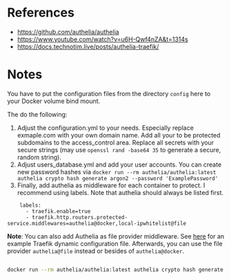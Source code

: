 # References

- https://github.com/authelia/authelia
- https://www.youtube.com/watch?v=u6H-Qwf4nZA&t=1314s
- https://docs.technotim.live/posts/authelia-traefik/

# Notes

You have to put the configuration files from the directory `config` here to your Docker volume bind mount.

The do the following:

1. Adjust the configuration.yml to your needs. Especially replace exmaple.com with your own domain name. Add all your to be protected subdomains to the access_control area. Replace all secrets with your secure strings (may use `openssl rand -base64 35` to generate a secure, random string).
2. Adjust users_database.yml and add your user accounts. You can create new password hashes via `docker run --rm authelia/authelia:latest authelia crypto hash generate argon2 --password 'ExamplePassword'`
3. Finally, add authelia as middleware for each container to protect. I recommend using labels. Note that authelia should always be listed first.

````
    labels:
      - traefik.enable=true
      - traefik.http.routers.protected-service.middlewares=authelia@docker,local-ipwhitelist@file
````

**Note**: You can also add Authelia as file provider middleware. See [here](../traefik/fileConfig.yml) for an example Traefik dynamic configuration file. Afterwards, you can use the file provider `authelia@file` instead or besides of `authelia@docker`.

```bash

docker run --rm authelia/authelia:latest authelia crypto hash generate argon2 --password 'password'

```